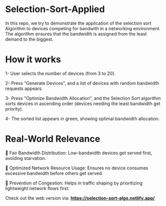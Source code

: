 # Selection-Sort-Applied
 In this repo, we try to demonstrate the application of the selection sort Algorithm to devices competing for bandwith in a networking environment. The algorithm ensures that the bandwidth is assigned from the least demand to the biggest.

 # How it works
1- User selects the number of devices (from 3 to 20).

2- Press "Generate Devices", and a list of devices with random bandwidth requests appears.

3- Press "Optimize Bandwidth Allocation", and the Selection Sort algorithm sorts devices in ascending order (devices needing the least bandwidth get priority).

4- The sorted list appears in green, showing optimal bandwidth allocation.


# Real-World Relevance
🔹 Fair Bandwidth Distribution: Low-bandwidth devices get served first, avoiding starvation.

🔹 Optimized Network Resource Usage: Ensures no device consumes excessive bandwidth before others get served.

🔹 Prevention of Congestion: Helps in traffic shaping by prioritizing lightweight network flows first.

Check out the web version via: **https://selection-sort-algo.netlify.app/**
